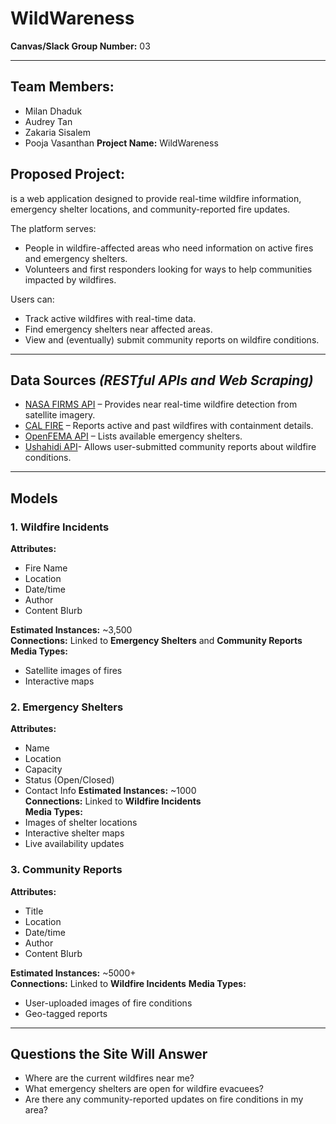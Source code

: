 # **WildWareness**

**Canvas/Slack Group Number:** 03

---

## Team Members:
- Milan Dhaduk
- Audrey Tan
- Zakaria Sisalem
- Pooja Vasanthan
**Project Name:** WildWareness
## **Proposed Project:**
is a web application designed to provide real-time wildfire information, emergency shelter locations, and community-reported fire updates.

The platform serves:
- People in wildfire-affected areas who need information on active fires and emergency shelters.
- Volunteers and first responders looking for ways to help communities impacted by wildfires.

Users can:
- Track active wildfires with real-time data.
- Find emergency shelters near affected areas.
- View and (eventually) submit community reports on wildfire conditions.

---

## **Data Sources** *(RESTful APIs and Web Scraping)*
- [NASA FIRMS API](https://firms.modaps.eosdis.nasa.gov/api/) – Provides near real-time wildfire detection from satellite imagery.
- [CAL FIRE](https://data.ca.gov/dataset/cal-fire) – Reports active and past wildfires with containment details.
- [OpenFEMA API](https://www.fema.gov/about/openfema/api) – Lists available emergency shelters.
- [Ushahidi API](https://docs.ushahidi.com/ushahidi-documentation)- Allows user-submitted community reports about wildfire conditions.

---

## **Models**
### **1. Wildfire Incidents**
**Attributes:**
- Fire Name
- Location
- Date/time
- Author
- Content Blurb

**Estimated Instances:** ~3,500  
**Connections:** Linked to **Emergency Shelters** and **Community Reports**
**Media Types:**
- Satellite images of fires
- Interactive maps

### **2. Emergency Shelters**
**Attributes:**
- Name
- Location
- Capacity
- Status (Open/Closed)
- Contact Info
**Estimated Instances:** ~1000  
**Connections:** Linked to **Wildfire Incidents**  
**Media Types:**
- Images of shelter locations
- Interactive shelter maps
- Live availability updates

### **3. Community Reports**
**Attributes:**
- Title
- Location
- Date/time
- Author
- Content Blurb


**Estimated Instances:** ~5000+  
**Connections:** Linked to **Wildfire Incidents**
**Media Types:**
- User-uploaded images of fire conditions
- Geo-tagged reports

---

## **Questions the Site Will Answer**

- Where are the current wildfires near me?
- What emergency shelters are open for wildfire evacuees?
- Are there any community-reported updates on fire conditions in my area?
